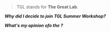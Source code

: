 > TGL stands for **The Great Lab**. 

***Why did I decide to join TGL Summer Workshop?***

***What's my opinion ofo the ?***